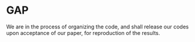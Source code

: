 # GAP

We are in the process of organizing the code, and shall release our codes upon acceptance of our paper, for reproduction of the results.
